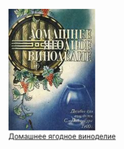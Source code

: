 ![](Домашнее%20ягодное%20виноделие.jpg)  
[Домашнее ягодное виноделие](Домашнее%20ягодное%20виноделие.md)
